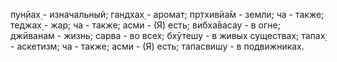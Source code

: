 пун̣йах̣ - изначальный; гандхах̣ - аромат; пр̣тхивйа̄м - земли; ча - также; теджах̣ - жар; ча - также; асми - (Я) есть; вибха̄васау - в огне; джӣванам - жизнь; сарва - во всех; бхӯтешу - в живых существах; тапах̣ - аскетизм; ча - также; асми - (Я) есть; тапасвишу - в подвижниках.
